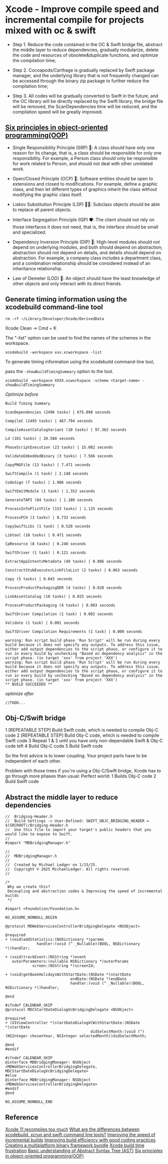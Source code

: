 # Xcode - Improve compile speed and incremental compile for projects mixed with oc & swift

- Step 1. 
Reduce the code contained in the OC & Swift bridge file, abstract the middle layer to reduce dependencies, gradually modularize, delete the code and resources of obsolete&duplicate functions, and optimize the compilation time;

- Step 2. 
Cocoapods/Carthage is gradually replaced by Swift package manager, and the underlying library that is not frequently changed can be accessed through the binary zip package to further reduce the compilation time;

- Step 3. 
All codes will be gradually converted to Swift in the future, and the OC library will be directly replaced by the Swift library, the bridge file will be removed, the ScanDependencies time will be reduced, and the compilation speed will be greatly improved.

## [Six principles in object-oriented programming(OOP)](https://hellolyh.xlog.app/mian-xiang-dui-xiang-bian-cheng-zhong-de-liu-da-yuan-ze)

- Single Responsibility Principle (SRP) 📏: A class should have only one reason for its change, that is, a class should be responsible for only one responsibility. For example, a Person class should only be responsible for work related to Person, and should not deal with other unrelated work.

- Open/Closed Principle (OCP) 🚪: Software entities should be open to extensions and closed to modifications. For example, define a graphic class, and then let different types of graphics inherit the class without modifying the graphic class itself.

- Liskov Substitution Principle (LSP) 🐯🦁: Subclass objects should be able to replace all parent objects.

- Interface Segregation Principle (ISP) 🛡️: The client should not rely on those interfaces it does not need, that is, the interface should be small and specialized.

- Dependency Inversion Principle (DIP) 🌱: High-level modules should not depend on underlying modules, and both should depend on abstraction; abstraction should not depend on details, and details should depend on abstraction. For example, a company class includes a department class, and a combination relationship should be considered instead of an inheritance relationship.

- Law of Demeter (LOD) 🤝: An object should have the least knowledge of other objects and only interact with its direct friends.

## Generate timing information using the xcodebuild command-line tool

`rm -rf ~/Library/Developer/Xcode/DerivedData`

Xcode Clean -> Cmd + K

The "-list" option can be used to find the names of the schemes in the workspace.

`xcodebuild -workspace xxx.xcworkspace -list`

To generate timing information using the xcodebuild command-line tool,

pass the `-showBuildTimingSummary` option to the tool.

`xcodebuild -workspace XXXX.xcworkspace -scheme <target-name> -showBuildTimingSummary`

*Optimize before*
```
Build Timing Summary

ScanDependencies (2496 tasks) | 675.098 seconds

CompileC (2493 tasks) | 467.794 seconds

CompileAssetCatalogVariant (10 tasks) | 97.362 seconds

Ld (101 tasks) | 20.580 seconds

PhaseScriptExecution (23 tasks) | 15.082 seconds

ValidateEmbeddedBinary (3 tasks) | 7.566 seconds

CopyPNGFile (13 tasks) | 7.471 seconds

SwiftCompile (1 task) | 2.140 seconds

CodeSign (7 tasks) | 1.906 seconds

SwiftEmitModule (1 task) | 1.352 seconds

GenerateTAPI (84 tasks) | 1.180 seconds

ProcessInfoPlistFile (153 tasks) | 1.125 seconds

ProcessPCH (3 tasks) | 0.733 seconds

CopySwiftLibs (1 task) | 0.520 seconds

Libtool (10 tasks) | 0.471 seconds

CpResource (8 tasks) | 0.240 seconds

SwiftDriver (1 task) | 0.121 seconds

ExtractAppIntentsMetadata (48 tasks) | 0.086 seconds

ConstructStubExecutorLinkFileList (2 tasks) | 0.063 seconds

Copy (5 tasks) | 0.043 seconds

ProcessProductPackagingDER (4 tasks) | 0.028 seconds

LinkAssetCatalog (10 tasks) | 0.025 seconds

ProcessProductPackaging (4 tasks) | 0.003 seconds

SwiftDriver Compilation (1 task) | 0.002 seconds

Validate (1 task) | 0.001 seconds

SwiftDriver Compilation Requirements (1 task) | 0.000 seconds

warning: Run script build phase 'Run Script' will be run during every build because it does not specify any outputs. To address this issue, either add output dependencies to the script phase, or configure it to run in every build by unchecking "Based on dependency analysis" in the script phase. (in target 'xxx' from project 'XXX')
warning: Run script build phase 'Run Script' will be run during every build because it does not specify any outputs. To address this issue, either add output dependencies to the script phase, or configure it to run in every build by unchecking "Based on dependency analysis" in the script phase. (in target 'xxx' from project 'XXX')
** BUILD SUCCEEDED **
```

*optimize after*
```
//TODO...
```

## Obj-C/Swift bridge

1 [REPEATABLE STEP] Build Swift code, which is needed to compile Obj-C code
2 [REPEATABLE STEP] Build Obj-C code, which is needed to compile Swift code
3 Repeat 1 & 2 until you have only non-dependable Swift & Obj-C code left
4 Build Obj-C code
5 Build Swift code

So the first advice is to lower coupling. Your project parts have to be independent of each other.

Problem with those trees if you're using a Obj-C/Swift bridge, Xcode has to go through more phases than usual:
Perfect world:
    1    Builds Obj-C code
    2    Build Swift code

## Abstract the middle layer to reduce dependencies

```
//  Bridging-Header.h
//  Build Settings -> User-Defined: SWIFT_OBJC_BRIDGING_HEADER = $(SRCROOT)/Bridging-Header.h
//  Use this file to import your target's public headers that you would like to expose to Swift.
//
#import "MDBridgingManager.h"
```

```
//
//  MDBridgingManager.h
//
//  Created by Michael Ledger on 1/15/25.
//  Copyright © 2025 MichaelLedger. All rights reserved.
//

/*
 Why we create this?
 Decoupling and abstraction codes & Improving the speed of incremental builds
 */

#import <Foundation/Foundation.h>

NS_ASSUME_NONNULL_BEGIN

@protocol MDWebServicesControllerBridgingDelegate <NSObject>

@required
+ (void)addStatistics:(NSDictionary *)params
              handler:(void (^ _Nullable)(BOOL, NSDictionary *))handler;

+ (void)trackEvent:(NSString *)event
   outerParameters:(nullable NSDictionary *)outerParams
            screen:(NSString *)screenId;

+ (void)getBookHolidaysWithStartDate:(NSDate *)startDate
                             endDate:(NSDate *)endDate
                             handler:(void (^ _Nullable)(BOOL, NSDictionary *))handler;

@end

#ifndef CALENDAR_SKIP
@protocol MDCStartDateDialogVcBridgingDelegate <NSObject>

@required
+ (UIViewController *)startDateDialogVCWithStartDate:(NSDate *)startDate
                                      didSelectMonth:(void (^) (NSInteger chosenYear, NSInteger selectedMonth))didSelectMonth;

@end
#endif

#ifndef CALENDAR_SKIP
@interface MDBridgingManager: NSObject <MDWebServicesControllerBridgingDelegate, MDCStartDateDialogVcBridgingDelegate>
#else
@interface MDBridgingManager: NSObject <MDWebServicesControllerBridgingDelegate>
#endif
@end

NS_ASSUME_NONNULL_END
```

## Reference
[Xcode 11 recompiles too much](https://stackoverflow.com/questions/60854743/xcode-11-recompiles-too-much)
[What are the differences between xcodebuild, xcrun and swift command line tools?](https://stackoverflow.com/questions/69030618/what-are-the-differences-between-xcodebuild-xcrun-and-swift-command-line-tools)
[Improving the speed of incremental builds](https://developer.apple.com/documentation/xcode/improving-the-speed-of-incremental-builds)
[Improving build efficiency with good coding practices](https://developer.apple.com/documentation/xcode/improving-build-efficiency-with-good-coding-practices#Minimize-the-number-of-symbols-you-share-between-Swift-and-Objective-C)
[Creating a multiplatform binary framework bundle](https://developer.apple.com/documentation/xcode/creating-a-multi-platform-binary-framework-bundle)
[Xcode build time frustration](https://forums.developer.apple.com/forums/thread/763913)
[Basic understanding of Abstract Syntax Tree (AST)](https://medium.com/jessica_lopez/basic-understanding-of-abstract-syntax-tree-ast-d40ff911c3bf)
[Six principles in object-oriented programming(OOP)](https://hellolyh.xlog.app/mian-xiang-dui-xiang-bian-cheng-zhong-de-liu-da-yuan-ze)
